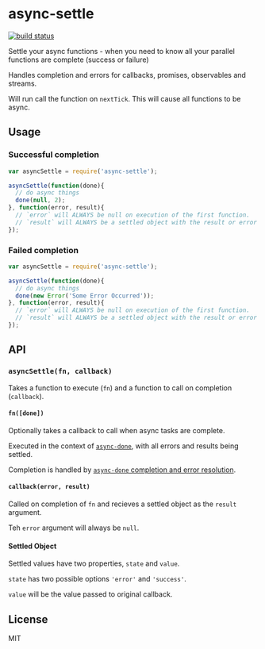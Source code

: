 async-settle
============

[![build status](https://secure.travis-ci.org/phated/async-settle.png)](http://travis-ci.org/phated/async-settle)

Settle your async functions - when you need to know all your parallel functions are complete (success or failure)

Handles completion and errors for callbacks, promises, observables and streams.

Will run call the function on `nextTick`. This will cause all functions to be async.

## Usage

### Successful completion

```js
var asyncSettle = require('async-settle');

asyncSettle(function(done){
  // do async things
  done(null, 2);
}, function(error, result){
  // `error` will ALWAYS be null on execution of the first function.
  // `result` will ALWAYS be a settled object with the result or error of the first function.
});
```

### Failed completion

```js
var asyncSettle = require('async-settle');

asyncSettle(function(done){
  // do async things
  done(new Error('Some Error Occurred'));
}, function(error, result){
  // `error` will ALWAYS be null on execution of the first function.
  // `result` will ALWAYS be a settled object with the result or error of the first function.
});
```

## API

### `asyncSettle(fn, callback)`

Takes a function to execute (`fn`) and a function to call on completion (`callback`).

#### `fn([done])`

Optionally takes a callback to call when async tasks are complete.

Executed in the context of [`async-done`](https://github.com/phated/async-done), with all errors and results being settled.

Completion is handled by [`async-done` completion and error resolution](https://github.com/phated/async-done#completion-and-error-resolution).

#### `callback(error, result)`

Called on completion of `fn` and recieves a settled object as the `result` argument.

Teh `error` argument will always be `null`.

#### Settled Object

Settled values have two properties, `state` and `value`.

`state` has two possible options `'error'` and `'success'`.

`value` will be the value passed to original callback.

## License

MIT
